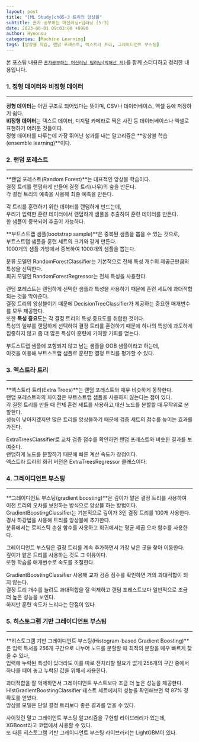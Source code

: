 ```yaml
---
layout: post
title: "[ML Study]ch05-3 트리의 앙상블"
subtitle: 혼자 공부하는 머신러닝+딥러닝 [5-3]
date: 2023-08-01 09:03:00 +0900
author: Hyeonsu
categories: [Machine Learning]
tags: [앙상블 학습, 랜덤 포레스트, 엑스트라 트리, 그레이디언트 부스팅]
---
```


본 포스팅 내용은 [`혼자공부하는 머신러닝 딥러닝(박해선 저)`](https://product.kyobobook.co.kr/detail/S000001810330)를 함께 스터디하고 정리한 내용입니다.


### 1. 정형 데이터와 비정형 데이터 
---------------------------

**정형 데이터**는 어떤 구조로 되어있다는 뜻이며, CSV나 데이터베이스, 엑셀 등에 저장하기 쉽다.
<br>**비정형 데이터**는 텍스트 데이터, 디지털 카메라로 찍은 사진 등 데이터베이스나 엑셀로 표현하기 어려운 것들이다.
<br>
정형 데이터를 다루는데 가장 뛰어난 성과를 내는 알고리즘은 **앙상블 학습(ensemble learning)**이다.

### 2. 랜덤 포레스트
---------------------------

**랜덤 포레스트(Random Forest)**는 대표적인 앙상블 학습이다.
<br>결정 트리를 랜덤하게 만들어 결정 트리(나무)의 숲을 만든다.
<br>각 결정 트리의 예측을 사용해 최종 예측을 만든다.

각 트리를 훈련하기 위한 데이터를 랜덤하게 만드는데,
<br>우리가 입력한 훈련 데이터에서 랜덤하게 샘플을 추출하여 훈련 데이터를 만든다.
<br>한 샘플이 중복되어 추출이 가능하다.

**부트스트랩 샘플(bootstrap sample)**은 중복된 샘플을 뽑을 수 있는 것으로,
<br>부트스트랩 샘플을 훈련 세트의 크기와 같게 만든다.
<br>1000개의 샘플 가방에서 중복하여 1000개의 샘플을 뽑는다.

분류 모델인 RandomForestClassifier는 기본적으로 전체 특성 개수의 제곱근만큼의 특성을 선택한다.
<br>회귀 모델인 RandomForestRegressor는 전체 특성을 사용한다.

랜덤 포레스트는 랜덤하게 선택한 샘플과 특성을 사용하기 때문에 훈련 세트에 과대적합되는 것을 막아준다.
<br>결정 트리의 앙상블이기 때문에 DecisionTreeClassifier가 제공하는 중요한 매개변수를 모두 제공한다.
<br>또한 **특성 중요도**는 각 결정 트리의 특성 중요도를 취합한 것이다.
<br>특성의 일부를 랜덤하게 선택하여 결정 트리를 훈련하기 때문에 하나의 특성에 과도하게 집중하지 않고 좀 더 많은 특성이 훈련에 기여할 기회를 얻는다.

부트스트랩 샘플에 포함되지 않고 남는 샘플을 OOB 샘플이라고 하는데,
<br>이것을 이용해 부트스트랩 샘플로 훈련한 결정 트리를 평가할 수 있다.


### 3. 엑스트라 트리
---------------------------

**엑스트라 트리(Extra Trees)**는 랜덤 포레스트와 매우 비슷하게 동작한다.
<br>랜덤 포레스트와의 차이점은 부트스트랩 샘플을 사용하지 않는다는 점이 있다.
<br> 각 결정 트리를 만들 때 전체 훈련 세트를 사용하고,대신 노드를 분할할 때 무작위로 분할한다.
<br> 성능이 낮아지겠지만 많은 트리를 앙상블하기 때문에 검증 세트의 점수를 높이는 효과를 가진다.

ExtraTreesClassifier로 교차 검증 점수를 확인하면 랜덤 포레스트와 비슷한 결과를 보여준다.
<br>랜덤하게 노드를 분할하기 때문에 빠른 계산 속도가 장점이다.
<br>엑스트라 트리의 회귀 버전은 ExtraTreesRegressor 클래스이다.


### 4. 그레이디언트 부스팅
---------------------------

**그레이디언트 부스팅(gradient boosting)**은 깊이가 얕은 결정 트리를 사용하여 이전 트리의 오차를 보완하는 방식으로 앙상블 하는 방법이다.
<br>GradientBoostingClassifier는 기본적으로 깊이가 3인 결정 트리를 100개 사용한다.
<br>경사 하강법을 사용해 트리를 앙상블에 추가한다.
<br>분류에서는 로지스틱 손실 함수를 사용하고 회귀에서는 평균 제곱 오차 함수를 사용한다.

그레이디언트 부스팅은 결정 트리를 계속 추가하면서 가장 낮은 곳을 찾아 이동한다.
<br>깊이가 얕은 트리를 사용하는 것도 그 이유이다.
<br>또한 학습률 매개변수로 속도를 조절한다.

GradientBoostingClassifier 사용해 교차 검증 점수를 확인하면 거의 과대적합이 되지 않는다.
<br>결정 트리 개수를 늘려도 과대적합을 잘 억제하고 랜덤 포레스트보다 일반적으로 조금 더 높은 성능을 보인다. 
<br>하지만 훈련 속도가 느리다는 단점이 있다.

### 5. 히스토그램 기반 그레이디언트 부스팅
---------------------------

**히스토그램 기반 그레이디언트 부스팅(Histogram-based Gradient Boosting)**은 입력 특서을 256개 구간으로 나누어 노드를 분할할 때 최적의 분할을 매우 빠르게 찾을 수 있다,
<br>입력에 누락된 특성이 있더라도 이를 따로 전처리할 필요가 없게 256개의 구간 중에서 하나를 떼어 놓고 누락된 값을 위해서 사용한다.

과대적합을 잘 억제하면서 그레이디언트 부스트보다 조금 더 높은 성능을 제공한다.
<br>HistGradientBoostingClassifier 테스트 세트에서의 성능을 확인해보면 약 87% 정확도를 얻었다.
<br>앙상블 모델은 단일 결정 트리보다 좋은 결과를 얻을 수 있다.

사이킷런 말고 그레이언트 부스팅 알고리즘을 구현할 라이브러리가 있는데,
<br>XGBoost라고 코랩에서 사용할 수 있다.
<br>또 다른 히스토그램 기반 그레이디언트 부스팅 라이브러리는 LightGBM이 있다.